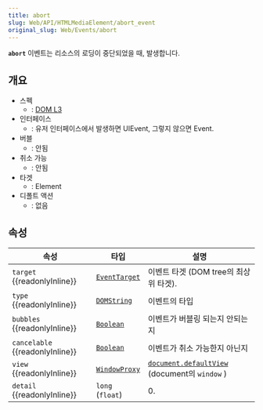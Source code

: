 ```yaml
---
title: abort
slug: Web/API/HTMLMediaElement/abort_event
original_slug: Web/Events/abort
---
```


**`abort`** 이벤트는 리소스의 로딩이 중단되었을 때, 발생합니다.

## 개요

- 스펙
  - : [DOM L3](http://www.w3.org/TR/DOM-Level-3-Events/#event-type-abort)
- 인터페이스
  - : 유저 인터페이스에서 발생하면 UIEvent, 그렇지 않으면 Event.
- 버블
  - : 안됨
- 취소 가능
  - : 안됨
- 타겟
  - : Element
- 디폴트 액션
  - : 없음

## 속성

| 속성                            | 타입                                          | 설명                                                                                   |
| ------------------------------- | --------------------------------------------- | -------------------------------------------------------------------------------------- |
| `target` {{readonlyInline}}     | [`EventTarget`](/ko/docs/Web/API/EventTarget) | 이벤트 타겟 (DOM tree의 최상위 타겟).                                                  |
| `type` {{readonlyInline}}       | [`DOMString`](/ko/docs/Web/API/DOMString)     | 이벤트의 타입                                                                          |
| `bubbles` {{readonlyInline}}    | [`Boolean`](/ko/docs/Web/API/Boolean)         | 이벤트가 버블링 되는지 안되는지                                                        |
| `cancelable` {{readonlyInline}} | [`Boolean`](/ko/docs/Web/API/Boolean)         | 이벤트가 취소 가능한지 아닌지                                                          |
| `view` {{readonlyInline}}       | [`WindowProxy`](/ko/docs/Web/API/WindowProxy) | [`document.defaultView`](/ko/docs/Web/API/Document/defaultView) (document의 `window` ) |
| `detail` {{readonlyInline}}     | `long` (`float`)                              | 0.                                                                                     |
